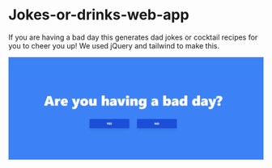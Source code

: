 # Jokes-or-drinks-web-app
If you are having a bad day this generates dad jokes or cocktail recipes for you to cheer you up!
We used jQuery and tailwind to make this.

![screenshot](screenshot.png)
